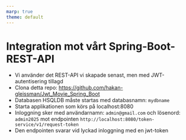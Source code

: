 ```yaml
---
marp: true
theme: default
---
```


# Integration mot vårt Spring-Boot-REST-API

- Vi använder det REST-API vi skapade senast, men med JWT-autentisering tillagd
- Clona detta repo:
  https://github.com/hakan-gleissman/Jwt_Movie_Spring_Boot
- Databasen HSQLDB måste startas med databasnamn: `mydbname`
- Starta applikationen som körs på localhost:8080
- Inloggning sker med användarnamn: `admin@gmail.com` och lösenord: `admin2025` mot endpointen
  `http://localhost:8080/token-service/v1/request-token`
- Den endpointen svarar vid lyckad inloggning med en jwt-token 
